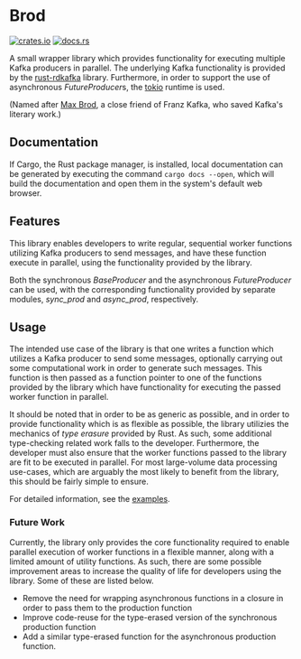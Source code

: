 # Brod

[![crates.io](https://img.shields.io/crates/v/brod.svg)](https://crates.io/crates/brod)
[![docs.rs](https://docs.rs/brod/badge.svg)](https://docs.rs/brod/)

A small wrapper library which provides functionality for executing multiple
Kafka producers in parallel. The underlying Kafka functionality is provided
by the [rust-rdkafka](https://github.com/fede1024/rust-rdkafka) library.
Furthermore, in order to support the use of asynchronous *FutureProducer*s,
the [tokio](https://tokio.rs/) runtime is used.

(Named after [Max Brod](https://en.wikipedia.org/wiki/Max_Brod), a close friend 
of Franz Kafka, who saved Kafka's literary work.)

## Documentation
If Cargo, the Rust package manager, is installed, local documentation can be generated 
by executing the command `cargo docs --open`, which will build the documentation
and open them in the system's default web browser.

## Features
This library enables developers to write regular, sequential worker functions 
utilizing Kafka producers to send messages, and have these function execute in
parallel, using the functionality provided by the library.

Both the synchronous *BaseProducer* and the asynchronous *FutureProducer* can
be used, with the corresponding functionality provided by separate modules,
*sync_prod* and *async_prod*, respectively.

## Usage
The intended use case of the library is that one writes a function which utilizes 
a Kafka producer to send some messages, optionally carrying out some computational
work in order to generate such messages. This function is then passed as a function
pointer to one of the functions provided by the library which have functionality for 
executing the passed worker function in parallel.

It should be noted that in order to be as generic as possible, and in order to provide 
functionality which is as flexible as possible, the library utilizies the mechanics of
*type erasure* provided by Rust. As such, some additional type-checking related work
falls to the developer. Furthermore, the developer must also ensure that the worker
functions passed to the library are fit to be executed in parallel. For most large-volume
data processing use-cases, which are arguably the most likely to benefit from the library,
this should be fairly simple to ensure.

For detailed information, see the [examples](https://github.com/suarvid/kafkaesque/tree/master/examples).

### Future Work
Currently, the library only provides the core functionality required to enable parallel execution
of worker functions in a flexible manner, along with a limited amount of utility functions.
As such, there are some possible improvement areas to increase the quality of life for developers
using the library. Some of these are listed below.

* Remove the need for wrapping asynchronous functions in a closure in order to pass them to the production function
* Improve code-reuse for the type-erased version of the synchronous production function
* Add a similar type-erased function for the asynchronous production function.
